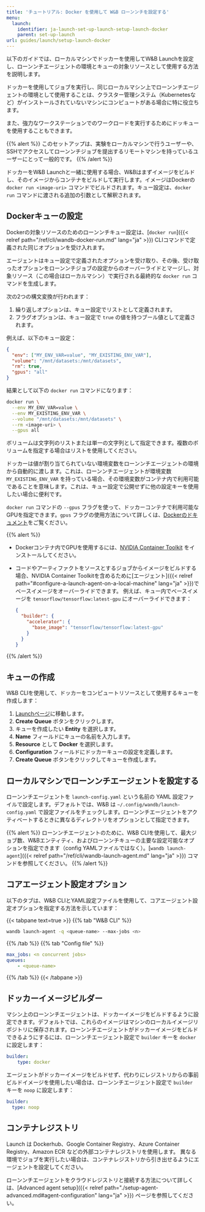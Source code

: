 ```yaml
---
title: 'チュートリアル: Docker を使用して W&B ローンンチを設定する'
menu:
  launch:
    identifier: ja-launch-set-up-launch-setup-launch-docker
    parent: set-up-launch
url: guides/launch/setup-launch-docker
---
```


以下のガイドでは、ローカルマシンでドッカーを使用してW&B Launchを設定し、ローンンチエージェントの環境とキューの対象リソースとして使用する方法を説明します。

ドッカーを使用してジョブを実行し、同じローカルマシン上でローンンチエージェントの環境として使用することは、クラスター管理システム（Kubernetesなど）がインストールされていないマシンにコンピュートがある場合に特に役立ちます。

また、強力なワークステーションでのワークロードを実行するためにドッキューを使用することもできます。

{{% alert %}}
このセットアップは、実験をローカルマシンで行うユーザーや、SSHでアクセスしてローンンチジョブを提出するリモートマシンを持っているユーザーにとって一般的です。
{{% /alert %}}

ドッカーをW&B Launchと一緒に使用する場合、W&Bはまずイメージをビルドし、そのイメージからコンテナをビルドして実行します。イメージはDockerの `docker run <image-uri>` コマンドでビルドされます。キュー設定は、`docker run` コマンドに渡される追加の引数として解釈されます。

## Dockerキューの設定

Dockerの対象リソースのためのローンンチキュー設定は、[`docker run`]({{< relref path="/ref/cli/wandb-docker-run.md" lang="ja" >}}) CLIコマンドで定義された同じオプションを受け入れます。

エージェントはキュー設定で定義されたオプションを受け取り、その後、受け取ったオプションをローンンチジョブの設定からのオーバーライドとマージし、対象リソース（この場合はローカルマシン）で実行される最終的な `docker run` コマンドを生成します。

次の2つの構文変換が行われます：

1. 繰り返しオプションは、キュー設定でリストとして定義されます。
2. フラグオプションは、キュー設定で `true` の値を持つブール値として定義されます。

例えば、以下のキュー設定：

```json
{
  "env": ["MY_ENV_VAR=value", "MY_EXISTING_ENV_VAR"],
  "volume": "/mnt/datasets:/mnt/datasets",
  "rm": true,
  "gpus": "all"
}
```

結果として以下の `docker run` コマンドになります：

```bash
docker run \
  --env MY_ENV_VAR=value \
  --env MY_EXISTING_ENV_VAR \
  --volume "/mnt/datasets:/mnt/datasets" \
  --rm <image-uri> \
  --gpus all
```

ボリュームは文字列のリストまたは単一の文字列として指定できます。複数のボリュームを指定する場合はリストを使用してください。

ドッカーは値が割り当てられていない環境変数をローンンチエージェントの環境から自動的に渡します。これは、ローンンチエージェントが環境変数 `MY_EXISTING_ENV_VAR` を持っている場合、その環境変数がコンテナ内で利用可能であることを意味します。これは、キュー設定で公開せずに他の設定キーを使用したい場合に便利です。

`docker run` コマンドの `--gpus` フラグを使って、ドッカーコンテナで利用可能なGPUを指定できます。`gpus` フラグの使用方法について詳しくは、[Dockerのドキュメント](https://docs.docker.com/config/containers/resource_constraints/#gpu)をご覧ください。

{{% alert %}}
* Dockerコンテナ内でGPUを使用するには、[NVIDIA Container Toolkit](https://docs.nvidia.com/datacenter/cloud-native/container-toolkit/install-guide.html#docker) をインストールしてください。
* コードやアーティファクトをソースとするジョブからイメージをビルドする場合、NVIDIA Container Toolkitを含めるために[エージェント]({{< relref path="#configure-a-launch-agent-on-a-local-machine" lang="ja" >}})でベースイメージをオーバーライドできます。
  例えば、キュー内でベースイメージを `tensorflow/tensorflow:latest-gpu` にオーバーライドできます：

  ```json
  {
    "builder": {
      "accelerator": {
        "base_image": "tensorflow/tensorflow:latest-gpu"
      }
    }
  }
  ```
{{% /alert %}}

## キューの作成

W&B CLIを使用して、ドッカーをコンピュートリソースとして使用するキューを作成します：

1. [Launchページ](https://wandb.ai/launch)に移動します。
2. **Create Queue** ボタンをクリックします。
3. キューを作成したい **Entity** を選択します。
4. **Name** フィールドにキューの名前を入力します。
5. **Resource** として **Docker** を選択します。
6. **Configuration** フィールドにドッカーキューの設定を定義します。
7. **Create Queue** ボタンをクリックしてキューを作成します。

## ローカルマシンでローンンチエージェントを設定する

ローンンチエージェントを `launch-config.yaml` という名前の YAML 設定ファイルで設定します。デフォルトでは、W&B は `~/.config/wandb/launch-config.yaml` で設定ファイルをチェックします。ローンンチエージェントをアクティベートするときに異なるディレクトリをオプションとして指定できます。

{{% alert %}}
ローンンチエージェントのために、W&B CLIを使用して、最大ジョブ数、W&Bエンティティ、およびローンンチキューの主要な設定可能なオプションを指定できます（config YAMLファイルではなく）。[`wandb launch-agent`]({{< relref path="/ref/cli/wandb-launch-agent.md" lang="ja" >}}) コマンドを参照してください。
{{% /alert %}}

## コアエージェント設定オプション

以下のタブは、W&B CLIとYAML設定ファイルを使用して、コアエージェント設定オプションを指定する方法を示しています：

{{< tabpane text=true >}}
{{% tab "W&B CLI" %}}
```bash
wandb launch-agent -q <queue-name> --max-jobs <n>
```
{{% /tab %}}
{{% tab "Config file" %}}
```yaml title="launch-config.yaml"
max_jobs: <n concurrent jobs>
queues:
	- <queue-name>
```
{{% /tab %}}
{{< /tabpane >}}

## ドッカーイメージビルダー

マシン上のローンンチエージェントは、ドッカーイメージをビルドするように設定できます。デフォルトでは、これらのイメージはマシンのローカルイメージリポジトリに保存されます。ローンンチエージェントがドッカーイメージをビルドできるようにするには、ローンンチエージェント設定で `builder` キーを `docker` に設定します：

```yaml title="launch-config.yaml"
builder:
	type: docker
```

エージェントがドッカーイメージをビルドせず、代わりにレジストリからの事前ビルドイメージを使用したい場合は、ローンンチエージェント設定で `builder` キーを `noop` に設定します：

```yaml title="launch-config.yaml"
builder:
  type: noop
```

## コンテナレジストリ

Launch は Dockerhub、Google Container Registry、Azure Container Registry、Amazon ECR などの外部コンテナレジストリを使用します。
異なる環境でジョブを実行したい場合は、コンテナレジストリから引き出せるようにエージェントを設定してください。

ローンンチエージェントをクラウドレジストリと接続する方法について詳しくは、[Advanced agent setup]({{< relref path="./setup-agent-advanced.md#agent-configuration" lang="ja" >}}) ページを参照してください。